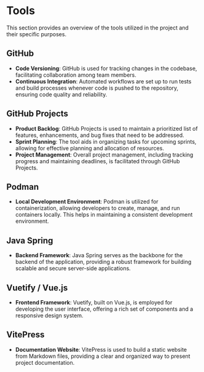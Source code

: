 # Tools

This section provides an overview of the tools utilized in the project and their specific purposes.

## GitHub

- **Code Versioning**: GitHub is used for tracking changes in the codebase, facilitating collaboration among team members.
- **Continuous Integration**: Automated workflows are set up to run tests and build processes whenever code is pushed to the repository, ensuring code quality
  and reliability.

## GitHub Projects

- **Product Backlog**: GitHub Projects is used to maintain a prioritized list of features, enhancements, and bug fixes that need to be addressed.
- **Sprint Planning**: The tool aids in organizing tasks for upcoming sprints, allowing for effective planning and allocation of resources.
- **Project Management**: Overall project management, including tracking progress and maintaining deadlines, is facilitated through GitHub Projects.

## Podman

- **Local Development Environment**: Podman is utilized for containerization, allowing developers to create, manage, and run containers locally. This helps in
  maintaining a consistent development environment.

## Java Spring

- **Backend Framework**: Java Spring serves as the backbone for the backend of the application, providing a robust framework for building scalable and secure
  server-side applications.

## Vuetify / Vue.js

- **Frontend Framework**: Vuetify, built on Vue.js, is employed for developing the user interface, offering a rich set of components and a responsive design
  system.

## VitePress

- **Documentation Website**: VitePress is used to build a static website from Markdown files, providing a clear and organized way to present project
  documentation.
